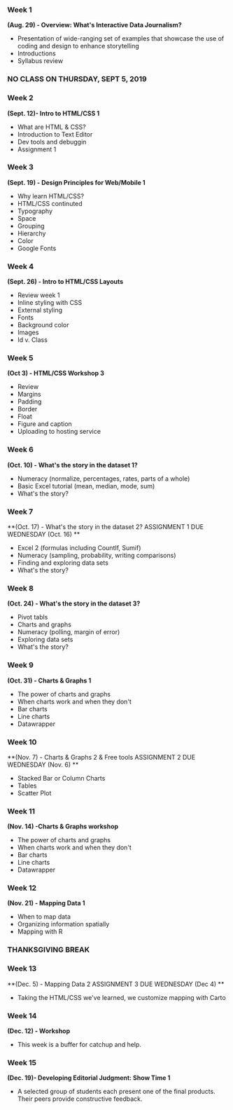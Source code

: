 

### Week 1 
**(Aug. 29) - Overview: What's Interactive Data Journalism?**
* Presentation of wide-ranging set of examples that showcase the use of coding and design to enhance storytelling
* Introductions
* Syllabus review

### NO CLASS ON THURSDAY, SEPT 5, 2019 

### Week 2
**(Sept. 12)- Intro to HTML/CSS 1**
* What are HTML & CSS? 
* Introduction to Text Editor 
* Dev tools and debuggin 
* Assignment 1 

### Week 3
**(Sept. 19) - Design Principles for Web/Mobile 1**
* Why learn HTML/CSS?
* HTML/CSS continuted 
* Typography
* Space
* Grouping
* Hierarchy 
* Color
* Google Fonts

### Week 4 
**(Sept. 26) - Intro to HTML/CSS Layouts**
* Review week 1
* Inline styling with CSS
* External styling
* Fonts
* Background color 
* Images 
* Id v. Class

### Week 5 
**(Oct 3) - HTML/CSS Workshop 3**
* Review 
* Margins
* Padding
* Border
* Float
* Figure and caption 
* Uploading to hosting service

### Week 6 
**(Oct. 10) - What's the story in the dataset 1?**
* Numeracy (normalize, percentages, rates, parts of a whole)
* Basic Excel tutorial (mean, median, mode, sum)
* What's the story? 

### Week 7 
**(Oct. 17) - What's the story in the dataset 2? ASSIGNMENT 1 DUE WEDNESDAY (Oct. 16) **
* Excel 2 (formulas including CountIf, Sumif)
* Numeracy (sampling, probability, writing comparisons)
* Finding and exploring data sets 
* What's the story?

### Week 8 
**(Oct. 24) - What's the story in the dataset 3?**
* Pivot tabls
* Charts and graphs 
* Numeracy (polling, margin of error)
* Exploring data sets
* What's the story?

### Week 9 
**(Oct. 31) - Charts & Graphs 1**
* The power of charts and graphs
* When charts work and when they don't
* Bar charts
* Line charts
* Datawrapper


### Week 10 
**(Nov. 7) - Charts & Graphs 2 & Free tools ASSIGNMENT 2 DUE WEDNESDAY (Nov. 6) **
* Stacked Bar or Column Charts
* Tables
* Scatter Plot

### Week 11 
**(Nov. 14) -Charts & Graphs workshop**
* The power of charts and graphs
* When charts work and when they don't
* Bar charts
* Line charts
* Datawrapper


### Week 12 
**(Nov. 21) - Mapping Data 1**
* When to map data
* Organizing information spatially 
* Mapping with R

### THANKSGIVING BREAK 

### Week 13
**(Dec. 5) - Mapping Data 2 ASSIGNMENT 3 DUE WEDNESDAY (Dec 4) ** 
* Taking the HTML/CSS we've learned, we customize mapping with Carto

### Week 14
**(Dec. 12) - Workshop**
* This week is a buffer for catchup and help.

### Week 15 
**(Dec. 19)- Developing Editorial Judgment: Show Time 1**
* A selected group of students each present one of the final products. Their peers provide constructive feedback. 


